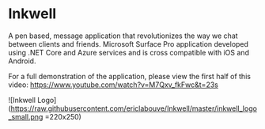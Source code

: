 # Inkwell
A pen based, message application that revolutionizes the way we chat between clients and friends. Microsoft Surface Pro application developed using .NET Core and Azure services and is cross compatible with iOS and Android. 

For a full demonstration of the application, please view the first half of this video: https://www.youtube.com/watch?v=M7Qxv_fkFwc&t=23s

![Inkwell Logo](https://raw.githubusercontent.com/ericlabouve/Inkwell/master/inkwell_logo_small.png =220x250)
